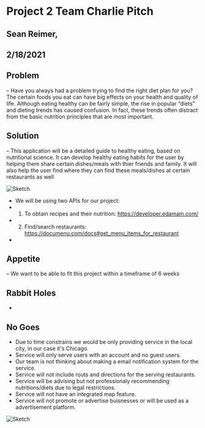 # Project 2 Team Charlie Pitch

## Sean Reimer, 
## 2/18/2021

## Problem 
– Have you always had a problem trying to find the right diet plan for you?  The certain foods you eat can have big effects on your health and quality of life.  Although eating healthy can be fairly simple, the rise in popular “diets” and dieting trends has caused confusion.  In fact, these trends often distract from the basic nutrition principles that are most important.

## Solution 
– This application will be a detailed guide to healthy eating, based on nutritional science. It can develop healthy eating habits for the user by helping them share certain dishes/meals with thier friends and family.  It will also help the user find where they can find these meals/dishes at certain restaurants as well

![Sketch](https://user-images.githubusercontent.com/57924210/107154452-a1e29c00-6938-11eb-87dc-75a5dd6a327b.jpg)

- We will be using two APIs for our project: 
- 1. To obtain recipes and their nutrition: https://developer.edamam.com/
- 2. Find/search restaurants: https://documenu.com/docs#get_menu_items_for_restaurant
- 

## Appetite 
– We want to be able to fit this project within a timeframe of 6 weeks

## Rabbit Holes 
- 

## No Goes
* Due to time constrains we would be only providing service in the local city, in our case it's Chicago.
* Service will only serve users with an account and no guest users.
* Our team is not thinking about making a email notification system for the service. 
* Service will not include routs and directions for the serving restaurants.
* Service will be advising but not professionaly recommending nutritions/diets due to legal restrictions.
* Service will not have an integrated map feature.
* Service will not promote or advertise buisnesses or will be used as a advertisement platform.

![Sketch](https://user-images.githubusercontent.com/57924210/107154452-a1e29c00-6938-11eb-87dc-75a5dd6a327b.jpg)
